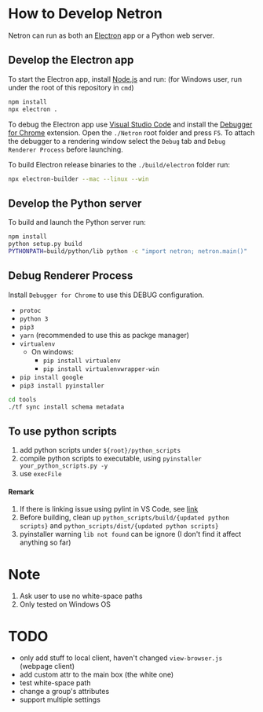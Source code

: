 # How to Develop Netron

Netron can run as both an [Electron](https://electronjs.org) app or a Python web server.

## Develop the Electron app

To start the Electron app, install [Node.js](https://nodejs.org) and run:  (for Windows user, run under the root of this repository in `cmd`)

```bash
npm install
npx electron .
```

To debug the Electron app use [Visual Studio Code](https://code.visualstudio.com) and install the [Debugger for Chrome](https://marketplace.visualstudio.com/items?itemName=msjsdiag.debugger-for-chrome) extension. Open the `./Netron` root folder and press `F5`. To attach the debugger to a rendering window select the `Debug` tab and `Debug Renderer Process` before launching.

To build Electron release binaries to the `./build/electron` folder run:

```bash
npx electron-builder --mac --linux --win
```

## Develop the Python server

To build and launch the Python server run:

```bash
npm install
python setup.py build
PYTHONPATH=build/python/lib python -c "import netron; netron.main()"
```

## Debug Renderer Process
Install `Debugger for Chrome` to use this DEBUG configuration.
- `protoc`
- `python 3`
- `pip3`
- `yarn` (recommended to use this as packge manager)
- `virtualenv`
    - On windows:
        - `pip install virtualenv`
        - `pip install virtualenvwrapper-win`
- `pip install google`
- `pip3 install pyinstaller`

```bash
cd tools
./tf sync install schema metadata
```

## To use python scripts
1. add python scripts under `${root}/python_scripts`
2. compile python scripts to executable, using `pyinstaller your_python_scripts.py -y`
3. use `execFile`

#### Remark
1. If there is linking issue using pylint in VS Code, see [link](https://stackoverflow.com/a/50432805/10620764)
2. Before building, clean up `python_scripts/build/{updated python scripts}` and `python_scripts/dist/{updated python scripts}`
3. pyinstaller warning `lib not found` can be ignore (I don't find it affect anything so far)


# Note
1. Ask user to use no white-space paths
3. Only tested on Windows OS

# TODO
- only add stuff to local client, haven't changed `view-browser.js` (webpage client) 
- add custom attr to the main box (the white one)
- test white-space path
- change a group's attributes
- support multiple settings
